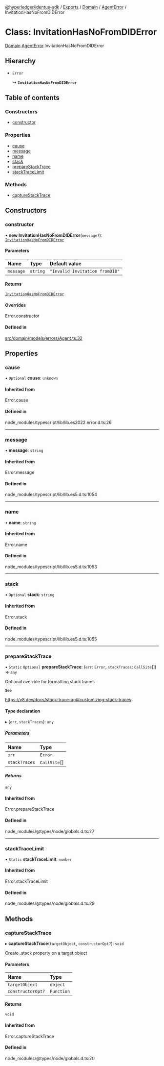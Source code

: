 [@hyperledger/identus-sdk](../README.md) / [Exports](../modules.md) / [Domain](../modules/Domain.md) / [AgentError](../modules/Domain.AgentError.md) / InvitationHasNoFromDIDError

# Class: InvitationHasNoFromDIDError

[Domain](../modules/Domain.md).[AgentError](../modules/Domain.AgentError.md).InvitationHasNoFromDIDError

## Hierarchy

- `Error`

  ↳ **`InvitationHasNoFromDIDError`**

## Table of contents

### Constructors

- [constructor](Domain.AgentError.InvitationHasNoFromDIDError.md#constructor)

### Properties

- [cause](Domain.AgentError.InvitationHasNoFromDIDError.md#cause)
- [message](Domain.AgentError.InvitationHasNoFromDIDError.md#message)
- [name](Domain.AgentError.InvitationHasNoFromDIDError.md#name)
- [stack](Domain.AgentError.InvitationHasNoFromDIDError.md#stack)
- [prepareStackTrace](Domain.AgentError.InvitationHasNoFromDIDError.md#preparestacktrace)
- [stackTraceLimit](Domain.AgentError.InvitationHasNoFromDIDError.md#stacktracelimit)

### Methods

- [captureStackTrace](Domain.AgentError.InvitationHasNoFromDIDError.md#capturestacktrace)

## Constructors

### constructor

• **new InvitationHasNoFromDIDError**(`message?`): [`InvitationHasNoFromDIDError`](Domain.AgentError.InvitationHasNoFromDIDError.md)

#### Parameters

| Name | Type | Default value |
| :------ | :------ | :------ |
| `message` | `string` | `"Invalid Invitation fromDID"` |

#### Returns

[`InvitationHasNoFromDIDError`](Domain.AgentError.InvitationHasNoFromDIDError.md)

#### Overrides

Error.constructor

#### Defined in

[src/domain/models/errors/Agent.ts:32](https://github.com/hyperledger-identus/sdk-ts/blob/d44afc3403bdd5cf86219cd263be20ea744f4706/src/domain/models/errors/Agent.ts#L32)

## Properties

### cause

• `Optional` **cause**: `unknown`

#### Inherited from

Error.cause

#### Defined in

node_modules/typescript/lib/lib.es2022.error.d.ts:26

___

### message

• **message**: `string`

#### Inherited from

Error.message

#### Defined in

node_modules/typescript/lib/lib.es5.d.ts:1054

___

### name

• **name**: `string`

#### Inherited from

Error.name

#### Defined in

node_modules/typescript/lib/lib.es5.d.ts:1053

___

### stack

• `Optional` **stack**: `string`

#### Inherited from

Error.stack

#### Defined in

node_modules/typescript/lib/lib.es5.d.ts:1055

___

### prepareStackTrace

▪ `Static` `Optional` **prepareStackTrace**: (`err`: `Error`, `stackTraces`: `CallSite`[]) => `any`

Optional override for formatting stack traces

**`See`**

https://v8.dev/docs/stack-trace-api#customizing-stack-traces

#### Type declaration

▸ (`err`, `stackTraces`): `any`

##### Parameters

| Name | Type |
| :------ | :------ |
| `err` | `Error` |
| `stackTraces` | `CallSite`[] |

##### Returns

`any`

#### Inherited from

Error.prepareStackTrace

#### Defined in

node_modules/@types/node/globals.d.ts:27

___

### stackTraceLimit

▪ `Static` **stackTraceLimit**: `number`

#### Inherited from

Error.stackTraceLimit

#### Defined in

node_modules/@types/node/globals.d.ts:29

## Methods

### captureStackTrace

▸ **captureStackTrace**(`targetObject`, `constructorOpt?`): `void`

Create .stack property on a target object

#### Parameters

| Name | Type |
| :------ | :------ |
| `targetObject` | `object` |
| `constructorOpt?` | `Function` |

#### Returns

`void`

#### Inherited from

Error.captureStackTrace

#### Defined in

node_modules/@types/node/globals.d.ts:20
